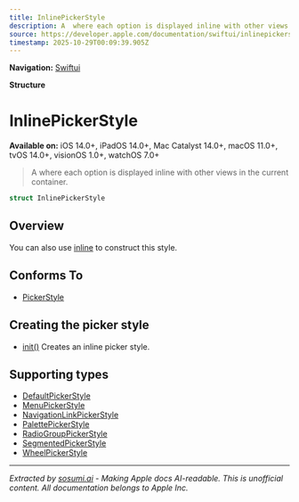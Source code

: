 ```yaml
---
title: InlinePickerStyle
description: A  where each option is displayed inline with other views in the current container.
source: https://developer.apple.com/documentation/swiftui/inlinepickerstyle
timestamp: 2025-10-29T00:09:39.905Z
---
```


**Navigation:** [Swiftui](/documentation/swiftui)

**Structure**

# InlinePickerStyle

**Available on:** iOS 14.0+, iPadOS 14.0+, Mac Catalyst 14.0+, macOS 11.0+, tvOS 14.0+, visionOS 1.0+, watchOS 7.0+

> A  where each option is displayed inline with other views in the current container.

```swift
struct InlinePickerStyle
```

## Overview

You can also use [inline](/documentation/swiftui/pickerstyle/inline) to construct this style.

## Conforms To

- [PickerStyle](/documentation/swiftui/pickerstyle)

## Creating the picker style

- [init()](/documentation/swiftui/inlinepickerstyle/init()) Creates an inline picker style.

## Supporting types

- [DefaultPickerStyle](/documentation/swiftui/defaultpickerstyle)
- [MenuPickerStyle](/documentation/swiftui/menupickerstyle)
- [NavigationLinkPickerStyle](/documentation/swiftui/navigationlinkpickerstyle)
- [PalettePickerStyle](/documentation/swiftui/palettepickerstyle)
- [RadioGroupPickerStyle](/documentation/swiftui/radiogrouppickerstyle)
- [SegmentedPickerStyle](/documentation/swiftui/segmentedpickerstyle)
- [WheelPickerStyle](/documentation/swiftui/wheelpickerstyle)

---

*Extracted by [sosumi.ai](https://sosumi.ai) - Making Apple docs AI-readable.*
*This is unofficial content. All documentation belongs to Apple Inc.*
